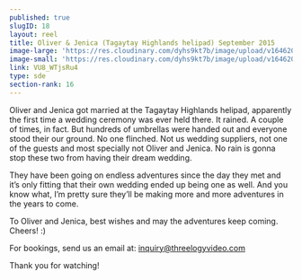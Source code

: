 ```yaml
---
published: true
slugID: 18
layout: reel
title: Oliver & Jenica (Tagaytay Highlands helipad) September 2015
image-large: 'https://res.cloudinary.com/dyhs9kt7b/image/upload/v1646204629/sddefault_a.webp'
image-small: 'https://res.cloudinary.com/dyhs9kt7b/image/upload/v1646204629/sddefault_a.webp'
link: VU8_WTjsRu4
type: sde
section-rank: 16
---
```

Oliver and Jenica got married at the Tagaytay Highlands helipad, apparently the first time a wedding ceremony was ever held there. It rained. A couple of times, in fact. But hundreds of umbrellas were handed out and everyone stood their our ground. No one flinched. Not us wedding suppliers, not one of the guests and most specially not Oliver and Jenica. No rain is gonna stop these two from having their dream wedding.

They have been going on endless adventures since the day they met and it’s only fitting that their own wedding ended up being one as well. And you know what, I’m pretty sure they’ll be making more and more adventures in the years to come.

To Oliver and Jenica, best wishes and may the adventures keep coming. Cheers! :)

For bookings, send us an email at: inquiry@threelogyvideo.com

Thank you for watching!

